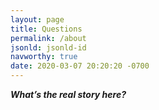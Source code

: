 ```yaml
---
layout: page
title: Questions
permalink: /about
jsonld: jsonld-id
navworthy: true
date: 2020-03-07 20:20:20 -0700
---
```

***What’s the real story here?***
<br><br>


